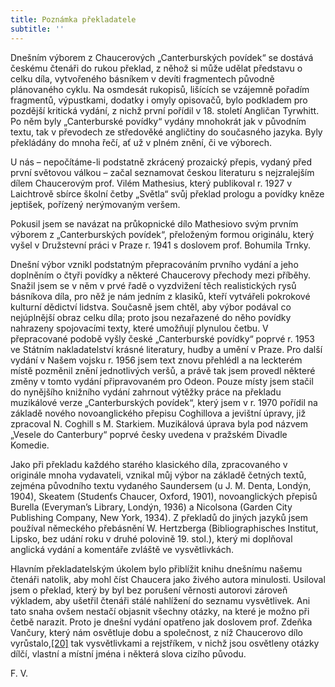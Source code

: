 ```yaml
---
title: Poznámka překladatele
subtitle: ''
---
```


Dnešním výborem z Chaucerových „Canterburských povídek“ se dostává českému čtenáři do rukou překlad, z něhož si může udělat představu o celku díla, vytvořeného básníkem v devíti fragmentech původně plánovaného cyklu. Na osmdesát rukopisů, lišících se vzájemně pořadím fragmentů, výpustkami, dodatky i omyly opisovačů, bylo podkladem pro pozdější kritická vydání, z nichž první pořídil v 18. století Angličan Tyrwhitt. Po něm byly „Canterburské povídky“ vydány mnohokrát jak v původním textu, tak v převodech ze středověké angličtiny do současného jazyka. Byly překládány do mnoha řečí, ať už v plném znění, či ve výborech.

U nás – nepočítáme-li podstatně zkrácený prozaický přepis, vydaný před první světovou válkou – začal seznamovat českou literaturu s nejzralejším dílem Chaucerovým prof. Vilém Mathesius, který publikoval r. 1927 v Laichtrově sbírce školní četby „Světla“ svůj překlad prologu a povídky kněze jeptišek, pořízený nerýmovaným veršem.

Pokusil jsem se navázat na průkopnické dílo Mathesiovo svým prvním výborem z „Canterburských povídek“, přeloženým formou originálu, který vyšel v Družstevní práci v Praze r. 1941 s doslovem prof. Bohumila Trnky.

Dnešní výbor vznikl podstatným přepracováním prvního vydání a jeho doplněním o čtyři povídky a některé Chaucerovy přechody mezi příběhy. Snažil jsem se v něm v prvé řadě o vyzdvižení těch realistických rysů básníkova díla, pro něž je nám jedním z klasiků, kteří vytvářeli pokrokové kulturní dědictví lidstva. Současně jsem chtěl, aby výbor podával co nejúplnější obraz celku díla; proto jsou nezařazené do něho povídky nahrazeny spojovacími texty, které umožňují plynulou četbu. V přepracované podobě vyšly české „Canterburské povídky“ poprvé r. 1953 ve Státním nakladatelství krásné literatury, hudby a umění v Praze. Pro další vydání v Našem vojsku r. 1956 jsem text znovu přehlédl a na leckterém místě pozměnil znění jednotlivých veršů, a právě tak jsem provedl některé změny v tomto vydání připravovaném pro Odeon. Pouze místy jsem stačil do nynějšího knižního vydání zahrnout výtěžky práce na překladu muzikálové verze „Canterburských povídek“, který jsem v r. 1970 pořídil na základě nového novoanglického přepisu Coghillova a jevištní úpravy, již zpracoval N. Coghill s M. Starkiem. Muzikálová úprava byla pod názvem „Vesele do Canterbury“ poprvé česky uvedena v pražském Divadle Komedie.

Jako při překladu každého starého klasického díla, zpracovaného v originále mnoha vydavateli, vznikal můj výbor na základě četných textů, zejména původního textu vydaného Saundersem (u J. M. Denta, Londýn, 1904), Skeatem (Studenťs Chaucer, Oxford, 1901), novoanglických přepisů Burella (Everyman’s Library, Londýn, 1936) a Nicolsona (Garden City Publishing Company, New York, 1934). Z překladů do jiných jazyků jsem používal německého přebásnění W. Hertzberga (Bibliographisches Institut, Lipsko, bez udání roku v druhé polovině 19. stol.), který mi doplňoval anglická vydání a komentáře zvláště ve vysvětlivkách.

Hlavním překladatelským úkolem bylo přiblížit knihu dnešnímu našemu čtenáři natolik, aby mohl číst Chaucera jako živého autora minulosti. Usiloval jsem o překlad, který by byl bez porušení věrnosti autorovi zároveň výkladem, aby ušetřil čtenáři stálé nahlížení do seznamu vysvětlivek. Ani tato snaha ovšem nestačí objasnit všechny otázky, na které je možno při četbě narazit. Proto je dnešní vydání opatřeno jak doslovem prof. Zdeňka Vančury, který nám osvětluje dobu a společnost, z níž Chaucerovo dílo vyrůstalo,[\[20\]](../Text/canterburske_povidky_034.html#_ftn20) tak vysvětlivkami a rejstříkem, v nichž jsou osvětleny otázky dílčí, vlastní a místní jména i některá slova cizího původu.

F. V.
